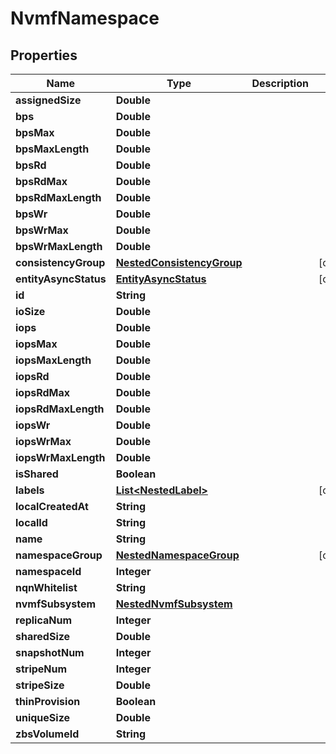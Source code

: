 

# NvmfNamespace


## Properties

Name | Type | Description | Notes
------------ | ------------- | ------------- | -------------
**assignedSize** | **Double** |  | 
**bps** | **Double** |  | 
**bpsMax** | **Double** |  | 
**bpsMaxLength** | **Double** |  | 
**bpsRd** | **Double** |  | 
**bpsRdMax** | **Double** |  | 
**bpsRdMaxLength** | **Double** |  | 
**bpsWr** | **Double** |  | 
**bpsWrMax** | **Double** |  | 
**bpsWrMaxLength** | **Double** |  | 
**consistencyGroup** | [**NestedConsistencyGroup**](NestedConsistencyGroup.md) |  |  [optional]
**entityAsyncStatus** | [**EntityAsyncStatus**](EntityAsyncStatus.md) |  |  [optional]
**id** | **String** |  | 
**ioSize** | **Double** |  | 
**iops** | **Double** |  | 
**iopsMax** | **Double** |  | 
**iopsMaxLength** | **Double** |  | 
**iopsRd** | **Double** |  | 
**iopsRdMax** | **Double** |  | 
**iopsRdMaxLength** | **Double** |  | 
**iopsWr** | **Double** |  | 
**iopsWrMax** | **Double** |  | 
**iopsWrMaxLength** | **Double** |  | 
**isShared** | **Boolean** |  | 
**labels** | [**List&lt;NestedLabel&gt;**](NestedLabel.md) |  |  [optional]
**localCreatedAt** | **String** |  | 
**localId** | **String** |  | 
**name** | **String** |  | 
**namespaceGroup** | [**NestedNamespaceGroup**](NestedNamespaceGroup.md) |  |  [optional]
**namespaceId** | **Integer** |  | 
**nqnWhitelist** | **String** |  | 
**nvmfSubsystem** | [**NestedNvmfSubsystem**](NestedNvmfSubsystem.md) |  | 
**replicaNum** | **Integer** |  | 
**sharedSize** | **Double** |  | 
**snapshotNum** | **Integer** |  | 
**stripeNum** | **Integer** |  | 
**stripeSize** | **Double** |  | 
**thinProvision** | **Boolean** |  | 
**uniqueSize** | **Double** |  | 
**zbsVolumeId** | **String** |  | 



